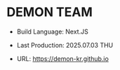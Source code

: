 # DEMON TEAM

- Build Language: Next.JS

- Last Production: 2025.07.03 THU

- URL: https://demon-kr.github.io